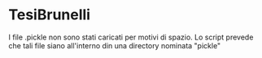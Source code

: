 # TesiBrunelli

 I file .pickle non sono stati caricati per motivi di spazio. Lo script prevede che tali file siano all'interno din una directory nominata "pickle"
